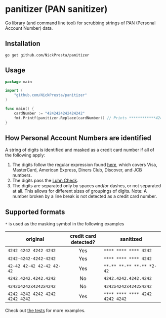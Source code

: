 # panitizer (PAN sanitizer)

Go library (and command line tool) for scrubbing strings of PAN (Personal Account Number) data.

## Installation

```
go get github.com/NickPresta/panitizer
```

## Usage

```go
package main

import (
    "github.com/NickPresta/panitizer"
)

func main() {
    cardNumber := "4242424242424242"
    fmt.Printf(panitizer.Replace(cardNumber)) // Prints ************4242
}
```

## How Personal Account Numbers are identified


A string of digits is identified and masked as a credit card number if all of the following apply:

1. The digits follow the regular expression found [here](http://www.regular-expressions.info/creditcard.html), which covers Visa, MasterCard, American Express, Diners Club, Discover, and JCB numbers.
2. The digits pass the [Luhn Check](http://en.wikipedia.org/wiki/Luhn_algorithm).
3. The digits are separated only by spaces and/or dashes, or not separated at all. This allows for different sizes of groupings of digits.
Note: A number broken by a line break is not detected as a credit card number.

## Supported formats

`*` is used as the masking symbol in the following examples

| original | credit card detected?   | sanitized |
|----------|:-----------------------:|-----------|
| `4242 4242 4242 4242` | Yes | `**** **** **** 4242` |
| `4242-4242-4242-4242` | Yes | `**** **** **** 4242` |
| `42-42 42-42 42-42 42-42` | Yes | `**-** **-** **-** *2-42` |
| `4242.4242.4242.4242` | No | `4242.4242.4242.4242` |
| `4242x4242x4242x4242` | No | `4242x4242x4242x4242` |
| `4242 4242 4242 4242 4242 4242` | Yes | `**** **** **** 4242 4242 4242` |

Check out [the tests](./panitizer_test.go) for more examples.
